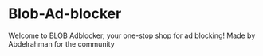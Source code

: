 # Blob-Ad-blocker

Welcome to BLOB Adblocker, your one-stop shop for ad blocking! 
Made by Abdelrahman for the community
